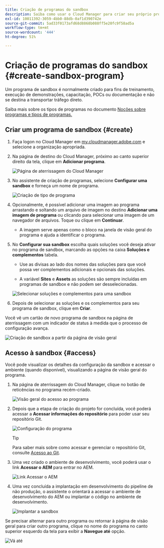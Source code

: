 ```yaml
---
title: Criação de programas do sandbox
description: Saiba como usar o Cloud Manager para criar seu próprio programa de sandbox para treinamentos, demonstrações, POCs ou outros fins de não produção.
exl-id: 10011392-3059-4bb0-88db-0af1d390742e
source-git-commit: 5ad33f0173afd68d8868b088ff5e20fc9f58ad5a
workflow-type: tm+mt
source-wordcount: '444'
ht-degree: 51%

---
```


# Criação de programas do sandbox {#create-sandbox-program}

Um programa de sandbox é normalmente criado para fins de treinamento, execução de demonstrações, capacitação, POCs ou documentação e não se destina a transportar tráfego direto.

Saiba mais sobre os tipos de programas no documento [Noções sobre programas e tipos de programas.](program-types.md)

## Criar um programa de sandbox {#create}

1. Faça logon no Cloud Manager em [my.cloudmanager.adobe.com](https://my.cloudmanager.adobe.com/) e selecione a organização apropriada.

1. Na página de destino do Cloud Manager, próximo ao canto superior direito da tela, clique em **Adicionar programa**.

   ![Página de aterrissagem do Cloud Manager](assets/cloud-manager-my-programs.png)

1. No assistente de criação de programas, selecione **Configurar uma sandbox** e forneça um nome de programa.

   ![Criação de tipo de programa](assets/create-sandbox.png)

1. Opcionalmente, é possível adicionar uma imagem ao programa arrastando e soltando um arquivo de imagem no destino **Adicionar uma imagem de programa** ou clicando para selecionar uma imagem de um navegador de arquivos. Toque ou clique em **Continuar**.

   * A imagem serve apenas como o bloco na janela de visão geral do programa e ajuda a identificar o programa.

1. No **Configurar sua sandbox** escolha quais soluções você deseja ativar no programa de sandbox, marcando as opções na caixa **Soluções e complementos** tabela.

   * Use as divisas ao lado dos nomes das soluções para que você possa ver complementos adicionais e opcionais das soluções.

   * A variável **Sites** e **Assets** as soluções são sempre incluídas em programas de sandbox e não podem ser desselecionadas.

   ![Selecionar soluções e complementos para uma sandbox](assets/sandbox-solutions-add-ons.png)

1. Depois de selecionar as soluções e os complementos para seu programa de sandbox, clique em **Criar**.

Você vê um cartão de novo programa de sandbox na página de aterrissagem com um indicador de status à medida que o processo de configuração avança.

![Criação de sandbox a partir da página de visão geral](assets/sandbox-setup.png)

## Acesso à sandbox {#access}

Você pode visualizar os detalhes da configuração da sandbox e acessar o ambiente (quando disponível), visualizando a página de visão geral do programa.

1. Na página de aterrissagem do Cloud Manager, clique no botão de reticências no programa recém-criado.

   ![Visão geral do acesso ao programa](assets/program-overview-sandbox.png)

1. Depois que a etapa de criação do projeto for concluída, você poderá acessar a **Acessar informações do repositório** para poder usar seu repositório Git.

   ![Configuração do programa](assets/create-program4.png)

   >[!TIP]
   >
   >Para saber mais sobre como acessar e gerenciar o repositório Git, consulte [Acesso ao Git](/help/implementing/cloud-manager/managing-code/accessing-repos.md).

1. Uma vez criado o ambiente de desenvolvimento, você poderá usar o link **Acessar o AEM** para entrar no AEM.

   ![Link Acessar o AEM](assets/create-program-5.png)

1. Uma vez concluída a implantação em desenvolvimento do pipeline de não produção, o assistente o orientará a acessar o ambiente de desenvolvimento do AEM ou implantar o código no ambiente de desenvolvimento.

   ![Implantar a sandbox](assets/create-program-setup-deploy.png)

Se precisar alternar para outro programa ou retornar à página de visão geral para criar outro programa, clique no nome do programa no canto superior esquerdo da tela para exibir a **Navegue até** opção.

![Vá até](assets/create-program-a1.png)
